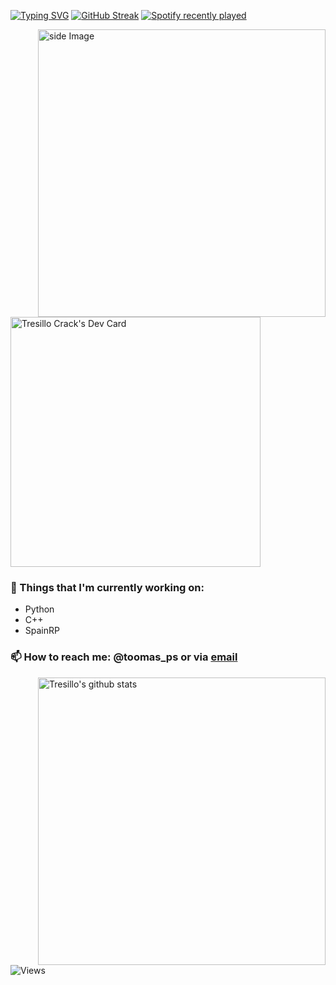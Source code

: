 [![Typing SVG](https://readme-typing-svg.herokuapp.com?color=%2336BCF7&vCenter=true&lines=Hello+to+my+profile;Here+you+can+find+my+projects+;Make+sure+to+follow+and+fork)](https://git.io/typing-svg)
[![GitHub Streak](https://github-readme-streak-stats.herokuapp.com?user=Tresillo2017&theme=gruvbox&date_format=M%20j%5B%2C%20Y%5D)](https://git.io/streak-stats)
[![Spotify recently played](https://spotify-recently-played-readme.vercel.app/api?user=penalos)](https://open.spotify.com/user/penalos)

<img src="https://github.com/JoykishanSharma/JoykishanSharma/blob/master/life_balance.gif" alt="side Image" align="right" width="460" height="auto" />

<a href="https://app.daily.dev/tresillo"><img src="https://api.daily.dev/devcards/cbf42823244f43b681edf87c36f04552.png?r=s8a" width="400" alt="Tresillo Crack's Dev Card"/></a>

### 💼  Things that I'm currently working on: 
  * Python
  * C++
  * SpainRP

### 📫 How to reach me: @toomas_ps or via [email](mailto:tomas_ps@onmail.com)
<p>
 <a href="https://gitstats.me/Tresillo2017">
  <img width="460" height="auto" align="right" alt="Tresillo's github stats" 
         src="https://github-readme-stats.vercel.app/api?username=tresillo2017&show_icons=true&theme=algolia&count_private=true&include_all_commits=true" />
<a>

 
![Views](https://komarev.com/ghpvc/?username=tresillo2017)
